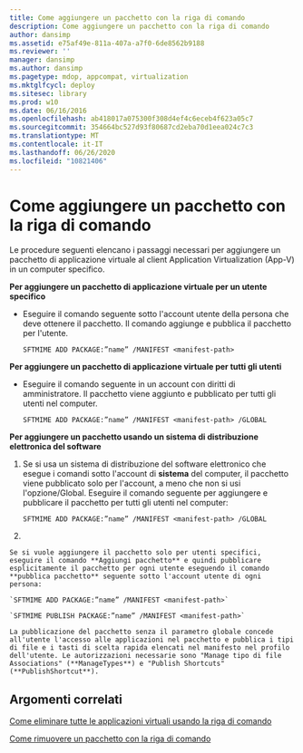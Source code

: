 ```yaml
---
title: Come aggiungere un pacchetto con la riga di comando
description: Come aggiungere un pacchetto con la riga di comando
author: dansimp
ms.assetid: e75af49e-811a-407a-a7f0-6de8562b9188
ms.reviewer: ''
manager: dansimp
ms.author: dansimp
ms.pagetype: mdop, appcompat, virtualization
ms.mktglfcycl: deploy
ms.sitesec: library
ms.prod: w10
ms.date: 06/16/2016
ms.openlocfilehash: ab418017a075300f308d4ef4c6eceb4f623a05c7
ms.sourcegitcommit: 354664bc527d93f80687cd2eba70d1eea024c7c3
ms.translationtype: MT
ms.contentlocale: it-IT
ms.lasthandoff: 06/26/2020
ms.locfileid: "10821406"
---
```

# Come aggiungere un pacchetto con la riga di comando


Le procedure seguenti elencano i passaggi necessari per aggiungere un pacchetto di applicazione virtuale al client Application Virtualization (App-V) in un computer specifico.

**Per aggiungere un pacchetto di applicazione virtuale per un utente specifico**

-   Eseguire il comando seguente sotto l'account utente della persona che deve ottenere il pacchetto. Il comando aggiunge e pubblica il pacchetto per l'utente.

    `SFTMIME ADD PACKAGE:”name” /MANIFEST <manifest-path>`

**Per aggiungere un pacchetto di applicazione virtuale per tutti gli utenti**

-   Eseguire il comando seguente in un account con diritti di amministratore. Il pacchetto viene aggiunto e pubblicato per tutti gli utenti nel computer.

    `SFTMIME ADD PACKAGE:”name” /MANIFEST <manifest-path> /GLOBAL`

**Per aggiungere un pacchetto usando un sistema di distribuzione elettronica del software**

1.  Se si usa un sistema di distribuzione del software elettronico che esegue i comandi sotto l'account di **sistema** del computer, il pacchetto viene pubblicato solo per l'account, a meno che non si usi l'opzione/Global. Eseguire il comando seguente per aggiungere e pubblicare il pacchetto per tutti gli utenti nel computer:

    `SFTMIME ADD PACKAGE:”name” /MANIFEST <manifest-path> /GLOBAL`

2.  

    Se si vuole aggiungere il pacchetto solo per utenti specifici, eseguire il comando **Aggiungi pacchetto** e quindi pubblicare esplicitamente il pacchetto per ogni utente eseguendo il comando **pubblica pacchetto** seguente sotto l'account utente di ogni persona:

    `SFTMIME ADD PACKAGE:”name” /MANIFEST <manifest-path>`

    `SFTMIME PUBLISH PACKAGE:”name” /MANIFEST <manifest-path>`

    La pubblicazione del pacchetto senza il parametro globale concede all'utente l'accesso alle applicazioni nel pacchetto e pubblica i tipi di file e i tasti di scelta rapida elencati nel manifesto nel profilo dell'utente. Le autorizzazioni necessarie sono "Manage tipo di file Associations" (**ManageTypes**) e "Publish Shortcuts" (**PublishShortcut**).

## Argomenti correlati


[Come eliminare tutte le applicazioni virtuali usando la riga di comando](how-to-delete-all-virtual-applications-by-using-the-command-line.md)

[Come rimuovere un pacchetto con la riga di comando](how-to-remove-a-package-by-using-the-command-line.md)

 

 





